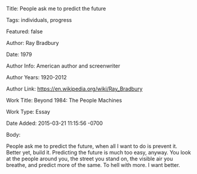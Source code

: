 Title:  People ask me to predict the future

Tags:   individuals, progress

Featured: false

Author: Ray Bradbury

Date:   1979

Author Info: American author and screenwriter

Author Years: 1920-2012

Author Link: https://en.wikipedia.org/wiki/Ray_Bradbury

Work Title: Beyond 1984: The People Machines

Work Type: Essay

Date Added: 2015-03-21 11:15:56 -0700

Body: 

People ask me to predict the future, when all I want to do is prevent it. Better yet, build it. Predicting the future is much too easy, anyway. You look at the people around you, the street you stand on, the visible air you breathe, and predict more of the same. To hell with more. I want better.

